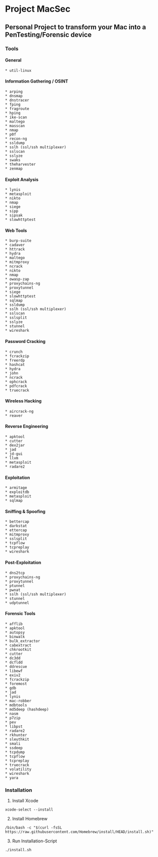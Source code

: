 # Project MacSec

## Personal Project to transform your Mac into a PenTesting/Forensic device

### Tools

#### General

	* util-linux

#### Information Gathering / OSINT

	* arping
	* dnsmap
	* dnstracer
	* fping
	* fragroute
	* hping
	* ike-scan
	* maltego
	* masscan
	* nmap
	* p0f
	* recon-ng
	* ssldump
	* sslh (ssl/ssh multiplexer)
	* sslscan
	* sslyze
	* swaks
	* theharvester
	* zenmap

#### Exploit Analysis

	* lynis
	* metasploit
	* nikto
	* nmap
	* siege
	* sipp
	* sipsak
	* slowhttptest

#### Web Tools

	* burp-suite
	* cadaver
	* httrack
	* hydra
	* maltego
	* mitmproxy
	* ncrack
	* nikto
	* nmap
	* owasp-zap
	* proxychains-ng
	* proxytunnel
	* siege
	* slowhttptest
	* sqlmap
	* ssldump
	* sslh (ssl/ssh multiplexer)
	* sslscan
	* sslsplit
	* sslyze
	* stunnel
	* wireshark

#### Password Cracking

	* crunch
	* fcrackzip
	* freerdp
	* hashcat
	* hydra
	* john
	* ncrack
	* ophcrack
	* pdfcrack
	* truecrack

#### Wireless Hacking

	* aircrack-ng
	* reaver

#### Reverse Engineering

	* apktool
	* cutter
	* dex2jar
	* jad
	* jd-gui
	* llvm
	* metasploit
	* radare2

#### Exploitation

	* armitage
	* exploitdb
	* metasploit
	* sqlmap

#### Sniffing & Spoofing

	* bettercap
	* darkstat
	* ettercap
	* mitmproxy
	* sslsplit
	* tcpflow
	* tcpreplay
	* wireshark
	
#### Post-Exploitation

	* dns2tcp
	* proxychains-ng
	* proxytunnel
	* ptunnel
	* pwnat
	* sslh (ssl/ssh multiplexer)
	* stunnel
	* udptunnel 

#### Forensic Tools

	* afflib
	* apktool
	* autopsy
	* binwalk
	* bulk_extractor
	* cabextract
	* chkrootkit
	* cutter
	* dc3dd
	* dcfldd
	* ddrescue
	* libewf
	* exiv2
	* fcrackzip
	* foremost
	* gdb
	* jad
	* lynis
	* mac-robber
	* mdbtools
	* md5deep (hashdeep)
	* nasm
	* p7zip
	* pev
	* libpst
	* radare2
	* rkhunter
	* sleuthkit
	* smali
	* ssdeep
	* tcpdump
	* tcpflow
	* tcpreplay
	* truecrack
	* volatility
	* wireshark
	* yara

### Installation

1) Install Xcode
```
xcode-select --install
```
2) Install Homebrew
```
/bin/bash -c "$(curl -fsSL https://raw.githubusercontent.com/Homebrew/install/HEAD/install.sh)"
```
3) Run Installation-Script
```
./install.sh
```